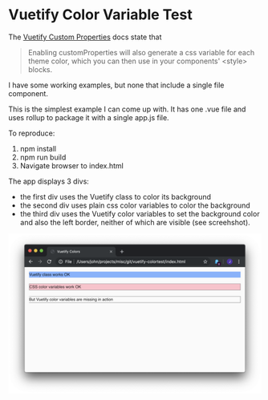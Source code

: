 # Vuetify Color Variable Test

The [Vuetify Custom Properties](https://vuetifyjs.com/en/customization/theme#custom-properties)
docs state that 

> Enabling customProperties will also generate a css variable for each theme color,
> which you can then use in your components' &lt;style&gt; blocks.

I have some working examples, but none that include a single file component.

This is the simplest example I can come up with. It has one .vue file and uses rollup
to package it with a single app.js file.

To reproduce:
1. npm install
2. npm run build
3. Navigate browser to index.html

The app displays 3 divs:
* the first div uses the Vuetify class to color its background
* the second div uses plain css color variables to color the background
* the third div uses the Vuetify color variables to set the background
  color and also the left border, neither of which are visible (see screehshot).

![screenshot](./screenshot.png)
